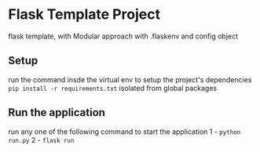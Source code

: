 # Flask Template Project
flask template, with Modular approach with .flaskenv and config object

## Setup
run the command insde the virtual env to setup the project's dependencies `pip install -r requirements.txt` isolated from global packages

## Run the application
run any one of the following command to start the application
1 - `python run.py`
2 - `flask run`